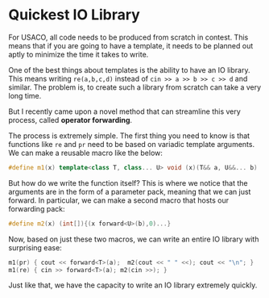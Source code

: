 # Quickest IO Library

For USACO, all code needs to be produced from scratch in contest. This means that if you are going to have a template, it needs to be planned out aptly to minimize the time it takes to write. 

One of the best things about templates is the ability to have an IO library. This means writing `re(a,b,c,d)` instead of `cin >> a >> b >> c >> d` and similar. The problem is, to create such a library from scratch can take a very long time. 

But I recently came upon a novel method that can streamline this very process, called **operator forwarding**. 

The process is extremely simple. The first thing you need to know is that functions like `re` and `pr` need to be based on variadic template arguments. We can make a reusable macro like the below:

```cpp
#define m1(x) template<class T, class... U> void (x)(T&& a, U&&... b) 
```

But how do we write the function itself? This is where we notice that the arguments are in the form of a parameter pack, meaning that we can just forward. In particular, we can make a second macro that hosts our forwarding pack:

```cpp
#define m2(x) (int[]){(x forward<U>(b),0)...}
```

Now, based on just these two macros, we can write an entire IO library with surprising ease:

```cpp
m1(pr) { cout << forward<T>(a);  m2(cout << " " <<); cout << "\n"; } 
m1(re) { cin >> forward<T>(a); m2(cin >>); }
```

Just like that, we have the capacity to write an IO library extremely quickly. 

